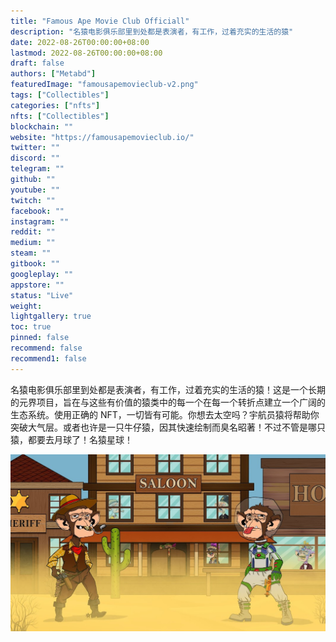 ```yaml
---
title: "Famous Ape Movie Club Officiall"
description: "名猿电影俱乐部里到处都是表演者，有工作，过着充实的生活的猿"
date: 2022-08-26T00:00:00+08:00
lastmod: 2022-08-26T00:00:00+08:00
draft: false
authors: ["Metabd"]
featuredImage: "famousapemovieclub-v2.png"
tags: ["Collectibles"]
categories: ["nfts"]
nfts: ["Collectibles"]
blockchain: ""
website: "https://famousapemovieclub.io/"
twitter: ""
discord: ""
telegram: ""
github: ""
youtube: ""
twitch: ""
facebook: ""
instagram: ""
reddit: ""
medium: ""
steam: ""
gitbook: ""
googleplay: ""
appstore: ""
status: "Live"
weight: 
lightgallery: true
toc: true
pinned: false
recommend: false
recommend1: false
---
```

名猿电影俱乐部里到处都是表演者，有工作，过着充实的生活的猿！这是一个长期的元界项目，旨在与这些有价值的猿类中的每一个在每一个转折点建立一个广阔的生态系统。使用正确的 NFT，一切皆有可能。你想去太空吗？宇航员猿将帮助你突破大气层。或者也许是一只牛仔猿，因其快速绘制而臭名昭著！不过不管是哪只猿，都要去月球了！名猿星球！

![nft](41341234313.jpg)